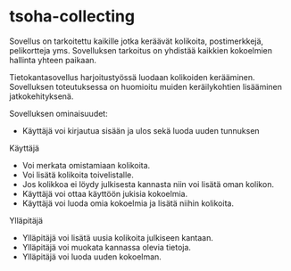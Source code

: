 # tsoha-collecting

Sovellus on tarkoitettu kaikille jotka keräävät kolikoita, postimerkkejä, pelikortteja yms.
Sovelluksen tarkoitus on yhdistää kaikkien kokoelmien hallinta yhteen paikaan.

Tietokantasovellus harjoitustyössä luodaan kolikoiden kerääminen.
Sovelluksen toteutuksessa on huomioitu muiden keräilykohtien lisääminen jatkokehityksenä.

Sovelluksen ominaisuudet:
- Käyttäjä voi kirjautua sisään ja ulos sekä luoda uuden tunnuksen

Käyttäjä
- Voi merkata omistamiaan kolikoita.
- Voi lisätä kolikoita toivelistalle.
- Jos kolikkoa ei löydy julkisesta kannasta niin voi lisätä oman kolikon.
- Käyttäjä voi ottaa käyttöön jukisia kokoelmia.
- Käyttäjä voi luoda omia kokoelmia ja lisätä niihin kolikoita.


Ylläpitäjä
- Ylläpitäjä voi lisätä uusia kolikoita julkiseen kantaan.
- Ylläpitäjä voi muokata kannassa olevia tietoja.
- Ylläpitäjä voi luoda uuden kokoelman.